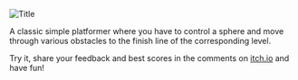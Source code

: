 ![Title](https://user-images.githubusercontent.com/56362999/155852069-9cc6a3c7-07bf-4d0b-86fa-544496fd361e.jpg)

A classic simple platformer where you have to control a sphere and move through various obstacles to the finish line of the corresponding level.

Try it, share your feedback and best scores in the comments on [itch.io](https://yuriy-danyliuk.itch.io/sphere-platformer) and have fun!
